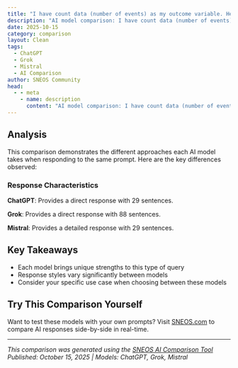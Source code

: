 ```yaml
---
title: "I have count data (number of events) as my outcome variable. Help me: 1) Decide between Poisson regression and negative binomial regression based on overdispersion"
description: "AI model comparison: I have count data (number of events) as my outcome variable. Help me: 1) Decide between Poisson regr..."
date: 2025-10-15
category: comparison
layout: Clean
tags:
  - ChatGPT
  - Grok
  - Mistral
  - AI Comparison
author: SNEOS Community
head:
  - - meta
    - name: description
      content: "AI model comparison: I have count data (number of events) as my outcome variable. Help me: 1) Decide between Poisson regression and negative ..."
---
```


<ChatComparison
  title="I have count data (number of events) as my outcome variable. Help me: 1) Decide between Poisson regression and negative binomial regression based on overdispersion"
  prompt="I have count data (number of events) as my outcome variable. Help me: 1) Decide between Poisson regression and negative binomial regression based on overdispersion"
  :responses='{"ChatGPT": "When deciding between Poisson regression and negative binomial regression for count data, the primary consideration is the presence of overdispersion in your data. Here\u2019s a step-by-step guide to help you make this decision:\n\n### Step 1: Understand Key Characteristics\n- **Poisson Regression**: Assumes that the mean and variance of the count data are equal (equidispersion). It is suitable when the counts are relatively low and not highly dispersed.\n- **Negative Binomial Regression**: This model is useful when the data exhibit overdispersion, meaning that the variance is greater than the mean. It introduces an extra parameter to account for this overdispersion.\n\n### Step 2: Check for Overdispersion\n1. **Fit a Poisson Regression Model**: Fit a Poisson regression model to your count data.\n2. **Calculate Summary Statistics**:\n   - Compute the mean (\u03BB) of your outcome variable (counts).\n   - Compute the variance (Var) of your outcome variable.\n3. **Check Overdispersion**: \n   - Compare the mean and the variance. If the variance is substantially greater than the mean (Var \u003E \u03BB), then your data may be overdispersed.\n4. **Use the Dispersion Statistic**: \n   - You can also compute the dispersion statistic:\n     \\[\n     \\text{Dispersion statistic} = \\frac{\\text{Pearson Chi-Square}}{\\text{degrees of freedom}}\n     \\]\n   - If this value is significantly greater than 1, it indicates overdispersion.\n\n### Step 3: Fit a Negative Binomial Model\nIf you find that there is overdispersion, fit a negative binomial regression model to your data.\n\n### Step 4: Compare Models\n1. **Use Information Criteria**: Compare the Poisson and negative binomial models using criteria such as Akaike Information Criterion (AIC) or Bayesian Information Criterion (BIC). The model with the lower AIC or BIC is preferred.\n2. **Check Model Fit**: \n   - Look at diagnostic plots and statistics to assess the goodness of fit.\n   - Use likelihood ratio tests to compare models.\n\n### Conclusion\n- **Use Poisson Regression** if there is no significant evidence of overdispersion (mean \u2248 variance).\n- **Use Negative Binomial Regression** if you find overdispersion (variance \u003E mean).\n\n### Additional Considerations\n- Make sure you have enough data for both models.\n- Consider possible covariates or factors that might influence the counts when fitting your models. Include them in both Poisson and negative binomial models to ensure a fair comparison.\n- If data has excessive zeros, consider zero-inflated models if relevant to your context. \n\nBy following these steps, you should be able to make an informed decision on whether to use Poisson regression or negative binomial regression for your count data.", "Grok": "### Understanding Count Data Regression\nCount data (e.g., number of events like hospital visits or accidents) is typically analyzed using generalized linear models because it can\u0027t be negative and often follows a discrete distribution. Poisson regression is the starting point, assuming the mean equals the variance (equidispersion). However, real data frequently shows **overdispersion** (variance \u003E mean), where events are more variable than Poisson predicts\u2014often due to unobserved heterogeneity or clustering. This leads to underestimated standard errors and inflated significance in Poisson models.\n\nNegative binomial (NB) regression extends Poisson by adding a dispersion parameter to account for overdispersion, making it more robust.\n\nTo decide between them based on overdispersion, follow these steps. I\u0027ll assume you\u0027re using software like R, Stata, or Python (e.g., statsmodels or GLM in R). Adapt as needed.\n\n### Step 1: Fit the Poisson Model and Check for Overdispersion\n- **Fit the model**: Include your predictors (e.g., via \u0060glm\u0060 in R: \u0060poisson_model \u003C- glm(outcome ~ predictors, family = poisson(link = \u0022log\u0022), data = your_data)\u0060).\n- **Diagnostic tests**:\n  - **Mean-variance comparison**: Calculate the sample mean (\u03BC) and variance (\u03C3\u00B2) of the raw outcome variable (ignore predictors for a quick check). If \u03C3\u00B2 \u003E \u03BC, overdispersion is likely. (This is informal; always confirm with model residuals.)\n  - **Dispersion parameter**: In the fitted Poisson model, compute the deviance or Pearson chi-squared statistic divided by degrees of freedom (df = n - p, where n = observations, p = parameters). \n    - Under Poisson, this should be ~1.\n    - If \u003E1.5\u20132 (rule of thumb), overdispersion is present.\n    - In R: \u0060dispersion \u003C- sum(residuals(poisson_model, type=\u0022pearson\u0022)^2) / poisson_model$df.residual\u0060. If dispersion \u003E1, consider NB.\n    - In Stata: After \u0060poisson\u0060, run \u0060estat gof\u0060 for a goodness-of-fit test.\n    - In Python (statsmodels): After fitting, check \u0060model.resid_pearson.var() / df_resid\u0060.\n  - **Residual plots**: Plot deviance or Pearson residuals vs. fitted values. Look for increasing spread (fanning) indicating overdispersion.\n  - **Formal test**: Use a likelihood ratio test comparing Poisson to NB (see Step 2), or a score test for overdispersion (e.g., \u0060AER::dispersiontest(poisson_model)\u0060 in R, where H0: no overdispersion).\n\nIf no overdispersion (statistic \u22481, no patterns in residuals), stick with Poisson\u2014it\u0027s simpler and more efficient.\n\n### Step 2: Compare Poisson vs. Negative Binomial\n- **Fit the NB model**: Same predictors as Poisson. NB has a shape parameter (k or \u03B1) estimating extra variation.\n  - In R: \u0060library(MASS); nb_model \u003C- glm.nb(outcome ~ predictors, data = your_data)\u0060.\n  - In Stata: \u0060nbreg outcome predictors\u0060.\n  - In Python: \u0060from statsmodels.discrete import NegativeBinomial; nb_model = NegativeBinomial(endog, exog).fit()\u0060.\n- **Model comparison**:\n  - **Likelihood ratio test (LRT)**: Test if NB\u0027s dispersion parameter (\u03B1) = 0 (i.e., reduces to Poisson). H0: Poisson is adequate.\n    - In R: \u0060lrtest(nb_model, poisson_model)\u0060 from lmtest package, or manually: 2 * (logLik(nb_model) - logLik(poisson_model)) ~ \u03C7\u00B2(1). If p \u003C 0.05, prefer NB.\n    - This is the gold standard for overdispersion-based selection.\n  - **AIC/BIC**: Lower values indicate better fit (penalizes complexity). NB often wins if overdispersed.\n    - In R: \u0060AIC(poisson_model)\u0060 vs. \u0060AIC(nb_model)\u0060.\n  - **Check NB\u0027s dispersion**: In the NB output, if \u03B1 is significant (p \u003C 0.05) or large, it confirms overdispersion and supports NB.\n\n### Decision Rules\n- **Choose Poisson** if: No overdispersion (dispersion \u22481, LRT p \u003E 0.05, \u03B1 \u22480). It\u0027s parsimonious and valid.\n- **Choose Negative Binomial** if: Overdispersion detected (dispersion \u003E1.5, LRT p \u003C 0.05, significant \u03B1). Handles variance \u003E mean well.\n- **Edge cases**:\n  - Mild overdispersion: Quasi-Poisson (scales variance without full NB parameterization) can be a middle ground (R: \u0060glm(..., family=quasipoisson)\u0060).\n  - Underdispersion (rare, variance \u003C mean): Use generalized Poisson or check data errors.\n  - Zero-inflated counts (excess zeros): Consider zero-inflated Poisson/NB (e.g., \u0060pscl::zeroinfl()\u0060 in R) after checking overdispersion.\n  - Large samples: Even slight overdispersion matters; always test.\n\n### Example in R\n\u0060\u0060\u0060r\nlibrary(MASS); library(lmtest); library(AER)\n\n# Sample data: outcome is counts, predictors are e.g., x1, x2\npoisson_model \u003C- glm(outcome ~ x1 \u002B x2, family = poisson, data = df)\nsummary(poisson_model)\n\n# Quick dispersion check\ndispersiontest(poisson_model, alternative = \u0022greater\u0022)  # p \u003C 0.05 indicates overdispersion\n\n# Fit NB\nnb_model \u003C- glm.nb(outcome ~ x1 \u002B x2, data = df)\nsummary(nb_model)  # Check if theta (1/alpha) is finite and significant\n\n# LRT comparison\nlrtest(nb_model, poisson_model)  # If significant, use NB\n\n# AIC\nAIC(poisson_model, nb_model)\n\u0060\u0060\u0060\n\n### Additional Tips\n- **Sample size**: Overdispersion tests need n \u003E 50\u2013100 for reliability.\n- **Interpretations**: Coefficients are log-rate ratios in both (e.g., exp(coef) = incidence rate ratio).\n- **If still unsure**: Simulate data or consult Vuong\u0027s test for non-nested models (e.g., \u0060nonnest2::vuongtest()\u0060 in R).\n- For implementation help or your specific data/code, share more details!\n\nThis process ensures your choice is data-driven and avoids biased inference.", "Mistral": "When deciding between Poisson regression and negative binomial regression for count data, the key consideration is the presence of overdispersion. Overdispersion occurs when the variance of the count data is greater than the mean, which violates the assumption of the Poisson distribution that the mean and variance are equal.\n\nHere\u0027s a step-by-step guide to help you decide:\n\n### 1. Understand the Assumptions\n- **Poisson Regression**: Assumes that the mean and variance of the count data are equal.\n- **Negative Binomial Regression**: Allows for overdispersion by including an additional parameter to model the variance separately from the mean.\n\n### 2. Check for Overdispersion\nTo check for overdispersion, you can compare the mean and variance of your count data. Here are a few methods:\n\n#### Method 1: Descriptive Statistics\n- Calculate the mean and variance of your count data.\n- If the variance is significantly greater than the mean, this suggests overdispersion.\n\n#### Method 2: Likelihood Ratio Test\n- Fit a Poisson regression model and a negative binomial regression model.\n- Compare the models using a likelihood ratio test to see if the negative binomial model provides a significantly better fit.\n\n#### Method 3: Dispersion Parameter\n- Fit a negative binomial regression model and examine the dispersion parameter (often denoted as \u03B1 or \u03B8).\n- If the dispersion parameter is significantly greater than zero, this indicates overdispersion.\n\n### 3. Fit the Models\nHere\u0027s how you can fit the models in R:\n\n\u0060\u0060\u0060R\n# Load necessary libraries\nlibrary(MASS)\n\n# Fit Poisson regression model\npoisson_model \u003C- glm(count_variable ~ predictor_variables, family = poisson, data = your_data)\n\n# Fit Negative Binomial regression model\nnb_model \u003C- glm.nb(count_variable ~ predictor_variables, data = your_data)\n\n# Check for overdispersion\nsummary(poisson_model)\nsummary(nb_model)\n\u0060\u0060\u0060\n\n### 4. Interpret the Results\n- **Poisson Regression**: Look at the residual deviance and degrees of freedom. If the residual deviance is much larger than the degrees of freedom, this suggests overdispersion.\n- **Negative Binomial Regression**: Look at the dispersion parameter (\u03B8). If \u03B8 is significantly greater than zero, this indicates overdispersion.\n\n### 5. Decision\n- If there is evidence of overdispersion, use negative binomial regression.\n- If there is no evidence of overdispersion, Poisson regression is appropriate.\n\n### Example in R\n\u0060\u0060\u0060R\n# Example data\nset.seed(123)\nyour_data \u003C- data.frame(\n  count_variable = rnbinom(100, size = 1, mu = 5),\n  predictor_variables = rnorm(100)\n)\n\n# Fit Poisson regression model\npoisson_model \u003C- glm(count_variable ~ predictor_variables, family = poisson, data = your_data)\n\n# Fit Negative Binomial regression model\nnb_model \u003C- glm.nb(count_variable ~ predictor_variables, data = your_data)\n\n# Summarize the models\nsummary(poisson_model)\nsummary(nb_model)\n\n# Check dispersion parameter in negative binomial model\nnb_model$theta\n\u0060\u0060\u0060\n\n### Conclusion\n- If the variance of your count data is significantly greater than the mean, or if the dispersion parameter in the negative binomial model is significantly greater than zero, use negative binomial regression.\n- Otherwise, Poisson regression is appropriate.\n\nBy following these steps, you can make an informed decision between Poisson regression and negative binomial regression based on the presence of overdispersion in your count data."}' published-date="{DateTime.UtcNow:HH:mm}"
/>

## Analysis

This comparison demonstrates the different approaches each AI model takes when responding to the same prompt. Here are the key differences observed:

### Response Characteristics

**ChatGPT**: Provides a direct response with 29 sentences. 

**Grok**: Provides a direct response with 88 sentences. 

**Mistral**: Provides a detailed response with 29 sentences. 

## Key Takeaways

- Each model brings unique strengths to this type of query
- Response styles vary significantly between models
- Consider your specific use case when choosing between these models

## Try This Comparison Yourself

Want to test these models with your own prompts? Visit [SNEOS.com](https://sneos.com) to compare AI responses side-by-side in real-time.

---

*This comparison was generated using the [SNEOS AI Comparison Tool](https://sneos.com)*
*Published: October 15, 2025 | Models: ChatGPT, Grok, Mistral*

